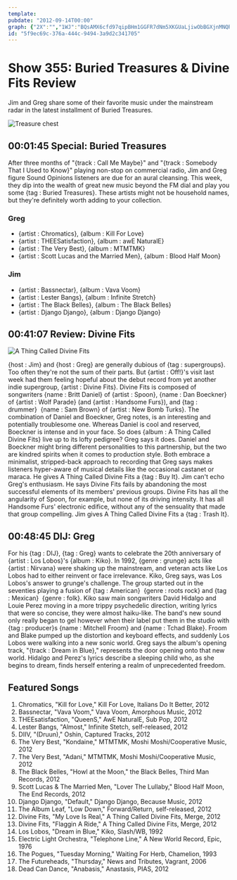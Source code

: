 ```yaml
---
template: 
pubdate: "2012-09-14T00:00"
graph: {"2X":"","1WJ":"BQsAMX6cfd97qipBHm1GGFR7dNm5XKGUaLjiwObBGXjnMNQRu5N6J73aSOWLBLCAoaSOWLBMNqgspGWLVB5SfspGWL97qipiwObBBQsAMiwObB","299":"0QS76KGYh00QS76zZIiA0QS76oD3dg0QS76f0SlYKTrjyg8cEOtEz72zZIiA3koZSkpEeN0A4zr3koZS"}
id: "5f9ec69c-376a-444c-9494-3a9d2c341705"
---
```






# Show 355: Buried Treasures & Divine Fits Review

Jim and Greg share some of their favorite music under the mainstream radar in the latest installment of Buried Treasures.

![Treasure chest](https://static.soundopinions.org/images/buriedtreasures/goldcoins.jpg)



## 00:01:45 Special: Buried Treasures

After three months of "{track : Call Me Maybe}" and "{track : Somebody That I Used to Know}" playing non-stop on commercial radio, Jim and Greg figure Sound Opinions listeners are due for an aural cleansing. This week, they dip into the wealth of great new music beyond the FM dial and play you some {tag : Buried Treasures}. These artists might not be household names, but they're definitely worth adding to your collection.


### Greg

- {artist : Chromatics}, {album : Kill For Love}
- {artist : THEESatisfaction}, {album : awE NaturalE}
- {artist : The Very Best}, {album : MTMTMK}
- {artist : Scott Lucas and the Married Men}, {album : Blood Half Moon}


### Jim

- {artist : Bassnectar}, {album : Vava Voom}
- {artist : Lester Bangs}, {album : Infinite Stretch}
- {artist : The Black Belles}, {album : The Black Belles}
- {artist : Django Django}, {album : Django Django}



## 00:41:07 Review: Divine Fits

![A Thing Called Divine Fits](https://static.soundopinions.org/assets/355/1WJ0.jpg)

{host : Jim} and {host : Greg} are generally dubious of {tag : supergroups}. Too often they're not the sum of their parts. But {artist : Off!}'s visit last week had them feeling hopeful about the debut record from yet another indie supergroup, {artist : Divine Fits}. Divine Fits is composed of songwriters {name : Britt Daniel} of {artist : Spoon}, {name : Dan Boeckner} of {artist : Wolf Parade} (and {artist : Handsome Furs}), and {tag : drummer}  {name : Sam Brown} of {artist : New Bomb Turks}. The combination of Daniel and Boeckner, Greg notes, is an interesting and potentially troublesome one. Whereas Daniel is cool and reserved, Boeckner is intense and in your face. So does {album : A Thing Called Divine Fits} live up to its lofty pedigree? Greg says it does. Daniel and Boeckner might bring different personalities to this partnership, but the two are kindred spirits when it comes to production style. Both embrace a minimalist, stripped-back approach to recording that Greg says makes listeners hyper-aware of musical details like the occasional castanet or maraca. He gives A Thing Called Divine Fits a {tag : Buy It}. Jim can't echo Greg's enthusiasm. He says Divine Fits fails by abandoning the most successful elements of its members' previous groups. Divine Fits has all the angularity of Spoon, for example, but none of its driving intensity. It has all Handsome Furs' electronic edifice, without any of the sensuality that made that group compelling. Jim gives A Thing Called Divine Fits a {tag : Trash It}.



## 00:48:45 DIJ: Greg

For his {tag : DIJ}, {tag : Greg} wants to celebrate the 20th anniversary of {artist : Los Lobos}'s {album : Kiko}. In 1992, {genre : grunge} acts like {artist : Nirvana} were shaking up the mainstream, and veteran acts like Los Lobos had to either reinvent or face irrelevance. Kiko, Greg says, was Los Lobos's answer to grunge's challenge. The group started out in the seventies playing a fusion of {tag : American}  {genre : roots rock} and {tag : Mexican}  {genre : folk}. Kiko saw main songwriters David Hidalgo and Louie Perez moving in a more trippy psychedelic direction, writing lyrics that were so concise, they were almost haiku-like. The band's new sound only really began to gel however when their label put them in the studio with {tag : producer}s {name : Mitchell Froom} and {name : Tchad Blake}. Froom and Blake pumped up the distortion and keyboard effects, and suddenly Los Lobos were walking into a new sonic world. Greg says the album's opening track, "{track : Dream in Blue}," represents the door opening onto that new world. Hidalgo and Perez's lyrics describe a sleeping child who, as she begins to dream, finds herself entering a realm of unprecedented freedom.



## Featured Songs

1. Chromatics, "Kill for Love," Kill For Love, Italians Do It Better, 2012
2. Bassnectar, "Vava Voom," Vava Voom, Amorphous Music, 2012
3. THEEsatisfaction, "QueenS," AwE NaturalE, Sub Pop, 2012
4. Lester Bangs, "Almost," Infinite Stetch, self-released, 2012
5. DIIV, "(Druun)," Oshin, Captured Tracks, 2012
6. The Very Best, "Kondaine," MTMTMK, Moshi Moshi/Cooperative Music, 2012
7. The Very Best, "Adani," MTMTMK, Moshi Moshi/Cooperative Music, 2012
8. The Black Belles, "Howl at the Moon," the Black Belles, Third Man Records, 2012
9. Scott Lucas & The Married Men, "Lover The Lullaby," Blood Half Moon, The End Records, 2012
10. Django Django, "Default," Django Django, Because Music, 2012
11. The Album Leaf, "Low Down," Forward/Return, self-released, 2012
12. Divine Fits, "My Love Is Real," A Thing Called Divine Fits, Merge, 2012
13. Divine Fits, "Flaggin A Ride," A Thing Called Divine Fits, Merge, 2012
14. Los Lobos, "Dream in Blue," Kiko, Slash/WB, 1992
15. Electric Light Orchestra, "Telephone Line," A New World Record, Epic, 1976
16. The Pogues, "Tuesday Morning," Waiting For Herb, Chamelion, 1993
17. The Futureheads, "Thursday," News and Tributes,  Vagrant, 2006
18. Dead Can Dance, "Anabasis," Anastasis, PIAS, 2012